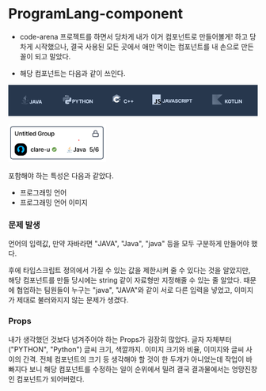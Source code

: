 # ProgramLang-component

- code-arena 프로젝트를 하면서 당차게 내가 이거 컴포넌트로 만들어볼게! 하고 당차게 시작했으나, 결국 사용된 모든 곳에서 애만 먹이는 컴포넌트를 내 손으로 만든 꼴이 되고 말았다.

- 해당 컴포넌트는 다음과 같이 쓰인다.

![alt text](./assets/programLang1.png)

![alt text](./assets/programLang2.png)

포함해야 하는 특성은 다음과 같았다.

- 프로그래밍 언어
- 프로그래밍 언어 이미지

### 문제 발생

언어의 입력값, 만약 자바라면 "JAVA", "Java", "java" 등을 모두 구분하게 만들어야 했다.

후에 타입스크립트 정의에서 가질 수 있는 값을 제한시켜 줄 수 있다는 것을 알았지만, 해당 컴포넌트를 만들 당시에는 string 같이 자료형만 지정해줄 수 있는 줄 알았다. 때문에 협업하는 팀원들이 누구는 "java", "JAVA"와 같이 서로 다른 입력을 넣었고, 이미지가 제대로 불러와지지 않는 문제가 생겼다.

### Props

내가 생각했던 것보다 넘겨주어야 하는 Props가 굉장히 많았다. 글자 자체부터 ("PYTHON", "Python") 글씨 크기, 색깔까지. 이미지 크기와 비율, 이미지와 글씨 사이의 간격. 전체 컴포넌트의 크기 등 생각해야 할 것이 한 두개가 아니었는데 작업이 바빠지다 보니 해당 컴포넌트를 수정하는 일이 순위에서 밀려 결국 결과물에서는 엉망진창인 컴포넌트가 되어버렸다.
